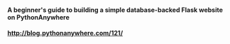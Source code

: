 #### A beginner's guide to building a simple database-backed Flask website on PythonAnywhere
#### http://blog.pythonanywhere.com/121/
